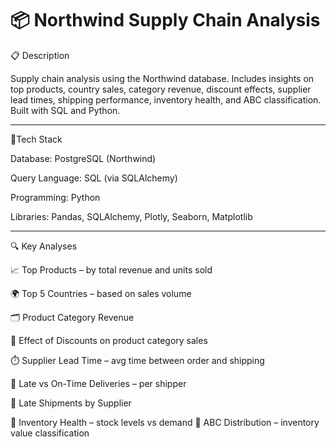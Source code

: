 #  📦 Northwind Supply Chain Analysis

📋 Description 

Supply chain analysis using the Northwind database. Includes insights on top products, country sales, category revenue, discount effects, supplier lead times, shipping performance, inventory health, and ABC classification. Built with SQL and Python.

-------------------------------------------------

🧰Tech Stack

Database: PostgreSQL (Northwind)

Query Language: SQL (via SQLAlchemy)

Programming: Python

Libraries: Pandas, SQLAlchemy, Plotly, Seaborn, Matplotlib

-------------------------------------------------
🔍 Key Analyses

📈 Top Products – by total revenue and units sold

🌍 Top 5 Countries – based on sales volume

🗂️ Product Category Revenue

💸 Effect of Discounts on product category sales

⏱️ Supplier Lead Time – avg time between order and shipping

🚚 Late vs On-Time Deliveries – per shipper

🧾 Late Shipments by Supplier

🏪 Inventory Health – stock levels vs demand
🧮 ABC Distribution – inventory value classification
